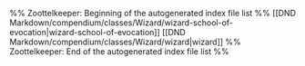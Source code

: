 %% Zoottelkeeper: Beginning of the autogenerated index file list  %%
 [[DND Markdown/compendium/classes/Wizard/wizard-school-of-evocation|wizard-school-of-evocation]]
 [[DND Markdown/compendium/classes/Wizard/wizard|wizard]]
%% Zoottelkeeper: End of the autogenerated index file list  %%
